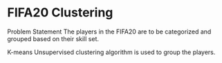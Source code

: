 # FIFA20 Clustering
 
Problem Statement
The players in the FIFA20 are to be categorized and grouped based on their skill set.

K-means Unsupervised clustering algorithm is used to group the players.
